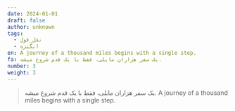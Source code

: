 ```yaml
---
date: 2024-01-01
draft: false
author: unknown
tags:
  - نقل_قول
  - انگیزه
en: A journey of a thousand miles begins with a single step.
fa: یک سفر هزاران مایلی، فقط با یک قدم شروع میشه.
number: 3
weight: 3
---
```




> یک سفر هزاران مایلی، فقط با یک قدم شروع میشه.
> A journey of a thousand miles begins with a single step.
